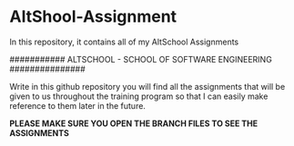 # AltShool-Assignment
In this repository, it contains all of my AltSchool Assignments

########### ALTSCHOOL - SCHOOL OF SOFTWARE ENGINEERING ###############

Write in this github repository you will find all the assignments that will be given to us throughout the training program so that I can easily make reference to them later in the future.

<b>PLEASE MAKE SURE YOU OPEN THE BRANCH FILES TO SEE THE ASSIGNMENTS</b>
